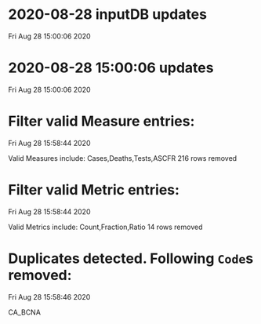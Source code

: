 
# 2020-08-28 inputDB updates 
 Fri Aug 28 15:00:06 2020 


# 2020-08-28 15:00:06 updates 
 Fri Aug 28 15:00:06 2020 


# Filter valid Measure entries: 
 Fri Aug 28 15:58:44 2020 

Valid Measures include: Cases,Deaths,Tests,ASCFR
 216 rows removed
# Filter valid Metric entries: 
 Fri Aug 28 15:58:44 2020 

Valid Metrics include: Count,Fraction,Ratio
 14 rows removed
# Duplicates detected. Following `Code`s removed: 
 Fri Aug 28 15:58:46 2020 

CA_BCNA